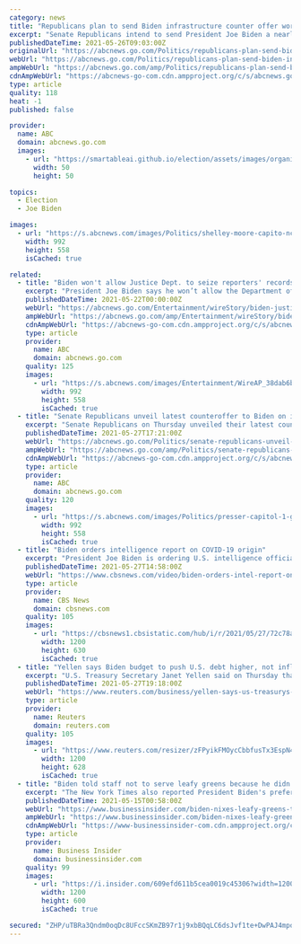 ```yaml
---
category: news
title: "Republicans plan to send Biden infrastructure counter offer worth nearly $1 trillion"
excerpt: "Senate Republicans intend to send President Joe Biden a nearly $1 trillion counter proposal on infrastructure spending Thursday, just days before Biden's deadline."
publishedDateTime: 2021-05-26T09:03:00Z
originalUrl: "https://abcnews.go.com/Politics/republicans-plan-send-biden-infrastructure-counter-offer-worth/story?id=77897431"
webUrl: "https://abcnews.go.com/Politics/republicans-plan-send-biden-infrastructure-counter-offer-worth/story?id=77897431"
ampWebUrl: "https://abcnews.go.com/amp/Politics/republicans-plan-send-biden-infrastructure-counter-offer-worth/story?id=77897431"
cdnAmpWebUrl: "https://abcnews-go-com.cdn.ampproject.org/c/s/abcnews.go.com/amp/Politics/republicans-plan-send-biden-infrastructure-counter-offer-worth/story?id=77897431"
type: article
quality: 118
heat: -1
published: false

provider:
  name: ABC
  domain: abcnews.go.com
  images:
    - url: "https://smartableai.github.io/election/assets/images/organizations/abcnews.go.com-50x50.jpg"
      width: 50
      height: 50

topics:
  - Election
  - Joe Biden

images:
  - url: "https://s.abcnews.com/images/Politics/shelley-moore-capito-nc-jef-210525_1621978555097_hpMain_16x9_992.jpg"
    width: 992
    height: 558
    isCached: true

related:
  - title: "Biden won't allow Justice Dept. to seize reporters' records"
    excerpt: "President Joe Biden says he won’t allow the Department of Justice to seize journalists’ phone records and emails, calling the practice “wrong” in a significant departure from his predecessors"
    publishedDateTime: 2021-05-22T00:00:00Z
    webUrl: "https://abcnews.go.com/Entertainment/wireStory/biden-justice-dept-seize-reporters-records-77839035"
    ampWebUrl: "https://abcnews.go.com/amp/Entertainment/wireStory/biden-justice-dept-seize-reporters-records-77839035"
    cdnAmpWebUrl: "https://abcnews-go-com.cdn.ampproject.org/c/s/abcnews.go.com/amp/Entertainment/wireStory/biden-justice-dept-seize-reporters-records-77839035"
    type: article
    provider:
      name: ABC
      domain: abcnews.go.com
    quality: 125
    images:
      - url: "https://s.abcnews.com/images/Entertainment/WireAP_38dab6b4a6fc429288c8332a295a4057_16x9_992.jpg"
        width: 992
        height: 558
        isCached: true
  - title: "Senate Republicans unveil latest counteroffer to Biden on infrastructure spending"
    excerpt: "Senate Republicans on Thursday unveiled their latest counteroffer to President Joe Biden on infrastructure spending, calling for spending $928 billion."
    publishedDateTime: 2021-05-27T17:21:00Z
    webUrl: "https://abcnews.go.com/Politics/senate-republicans-unveil-latest-counteroffer-biden-infrastructure-spending/story?id=77938463"
    ampWebUrl: "https://abcnews.go.com/amp/Politics/senate-republicans-unveil-latest-counteroffer-biden-infrastructure-spending/story?id=77938463"
    cdnAmpWebUrl: "https://abcnews-go-com.cdn.ampproject.org/c/s/abcnews.go.com/amp/Politics/senate-republicans-unveil-latest-counteroffer-biden-infrastructure-spending/story?id=77938463"
    type: article
    provider:
      name: ABC
      domain: abcnews.go.com
    quality: 120
    images:
      - url: "https://s.abcnews.com/images/Politics/presser-capitol-1-gty-ps-210527_1622123809260_hpMain_16x9_992.jpg"
        width: 992
        height: 558
        isCached: true
  - title: "Biden orders intelligence report on COVID-19 origin"
    excerpt: "President Joe Biden is ordering U.S. intelligence officials to \"redouble\" efforts to investigate the origins of COVID-19, after a new report sparked questions about whether the virus could have originated in a Wuhan,"
    publishedDateTime: 2021-05-27T14:58:00Z
    webUrl: "https://www.cbsnews.com/video/biden-orders-intel-report-on-covid-19-origin/"
    type: article
    provider:
      name: CBS News
      domain: cbsnews.com
    quality: 105
    images:
      - url: "https://cbsnews1.cbsistatic.com/hub/i/r/2021/05/27/72c78a73-9ba4-4b20-be5c-02ec247d9e12/thumbnail/1200x630/510e93dcee97958287eb1056c889024d/cbsn-fusion-biden-orders-intel-report-on-covid-19-origin-thumbnail-724255-640x360.jpg"
        width: 1200
        height: 630
        isCached: true
  - title: "Yellen says Biden budget to push U.S. debt higher, not inflation"
    excerpt: "U.S. Treasury Secretary Janet Yellen said on Thursday that President Joe Biden's fiscal 2022 budget plan will push U.S. debt above the size of the U.S. economy, but will not contribute to inflationary pressures,"
    publishedDateTime: 2021-05-27T19:18:00Z
    webUrl: "https://www.reuters.com/business/yellen-says-us-treasurys-budget-has-not-kept-up-with-workload-2021-05-27/"
    type: article
    provider:
      name: Reuters
      domain: reuters.com
    quality: 105
    images:
      - url: "https://www.reuters.com/resizer/zFPyikFMOycCbbfusTx3EspN4gg=/1200x628/smart/filters:quality(80)/cloudfront-us-east-2.images.arcpublishing.com/reuters/EWBKQLUVFFIMTIQJQUJGMCLSPI.jpg"
        width: 1200
        height: 628
        isCached: true
  - title: "Biden told staff not to serve leafy greens because he didn't want to be photographed with leaves in his teeth, report says"
    excerpt: "The New York Times also reported President Biden's preferred drink is the controversial Orange Gatorade."
    publishedDateTime: 2021-05-15T00:58:00Z
    webUrl: "https://www.businessinsider.com/biden-nixes-leafy-greens-to-avoid-being-photographed-with-leaves-in-teeth"
    ampWebUrl: "https://www.businessinsider.com/biden-nixes-leafy-greens-to-avoid-being-photographed-with-leaves-in-teeth?amp"
    cdnAmpWebUrl: "https://www-businessinsider-com.cdn.ampproject.org/c/s/www.businessinsider.com/biden-nixes-leafy-greens-to-avoid-being-photographed-with-leaves-in-teeth?amp"
    type: article
    provider:
      name: Business Insider
      domain: businessinsider.com
    quality: 99
    images:
      - url: "https://i.insider.com/609efd611b5cea0019c45306?width=1200&format=jpeg"
        width: 1200
        height: 600
        isCached: true

secured: "ZHP/uTBRa3Qndm0oqDc8UFccSKmZB97r1j9xbBQqLC6dsJvf1te+DwPAJ4mpoIZCTaXHNuKvndsQP4toAqo5sM2gP5CY2tYCi31D8nFFFDlYCD8VqFfxiGlyqpsZejitKZUwg4ot6h4ncgGsfqS39xTU54UqJ1tgBTnH/DiFgaJNJ2ON3TYh6ad6i4meFfqySb2LFMMl7qfRlb2jXJ3JWBKx6kOux37H0fOa2cXM7YLSMvf5UU90OYVlinU7e0XiMOLoF/37fF7ux7haZMTSzYlI26kkXPxVp2jV4epTeBTONWs9FZhAI+bNFQIEWAPjvhqwvseCkSjVs1ANTZconkYMNuR4wgESkwdszluLfzU=;8ION2wD7SfoJyA4OBxgvBw=="
---
```


